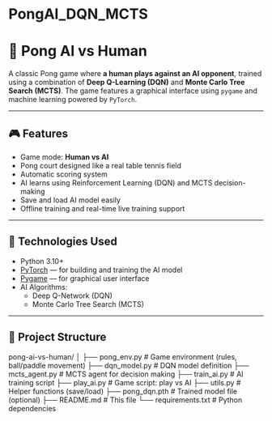 # PongAI_DQN_MCTS

# 🏓 Pong AI vs Human

A classic Pong game where **a human plays against an AI opponent**, trained using a combination of **Deep Q-Learning (DQN)** and **Monte Carlo Tree Search (MCTS)**. The game features a graphical interface using `pygame` and machine learning powered by `PyTorch`.

---

## 🎮 Features

- Game mode: **Human vs AI**
- Pong court designed like a real table tennis field
- Automatic scoring system
- AI learns using Reinforcement Learning (DQN) and MCTS decision-making
- Save and load AI model easily
- Offline training and real-time live training support

---

## 🧠 Technologies Used

- Python 3.10+
- [PyTorch](https://pytorch.org/) — for building and training the AI model
- [Pygame](https://www.pygame.org/) — for graphical user interface
- AI Algorithms:
  - Deep Q-Network (DQN)
  - Monte Carlo Tree Search (MCTS)

---

## 📁 Project Structure

pong-ai-vs-human/
│
├── pong_env.py         # Game environment (rules, ball/paddle movement)
├── dqn_model.py        # DQN model definition
├── mcts_agent.py       # MCTS agent for decision making
├── train_ai.py         # AI training script
├── play_ai.py          # Game script: play vs AI
├── utils.py            # Helper functions (save/load)
├── pong_dqn.pth        # Trained model file (optional)
├── README.md           # This file
└── requirements.txt    # Python dependencies


